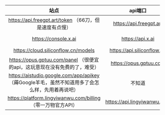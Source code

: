 | 站点 | api端口 | api |  
|:-------:|:-------:|:-------:|  
| https://api.freegpt.art/token （66刀，但是速度有点慢） | https://api.freegpt.art | sk-zZqvUYzw3fT99gKo2c8e6c62Fc99429bB3B41b83507fC9Ca |  
| https://console.x.ai | https://api.x.ai | xai-ZiYOqwJ3U9rZGDDcztEZGwpyJf1FlixkJZifQAlnD6IXA5ptgZO7qMn6mxaRoDri101H4xYhWX0L9nsq |
| https://cloud.siliconflow.cn/models | https://api.siliconflow.cn | api在另一个文档里，嫖太多了，用不完，用不完啊 |
| https://opus.gptuu.com/panel （很便宜的api，这玩意现在没有免费的了，难受） | https://opus.gptuu.com | sk-05yTfypFfG49LaOrzyolkGqOIWMHA3Ruqo1oEzstws0G5naC |
| https://aistudio.google.com/app/apikey （薅Google羊毛，虽然不知道用多了会怎么样，先用着再说吧） | 不知道 | AIzaSyC2Ya3l-MBRCLDDeoranTwa281lgnVxQZ8 |
| https://platform.lingyiwanwu.com/billing （零一万物官方API）| https://api.lingyiwanwu.com | 423636bf6681479991e7b2feea64737b |
